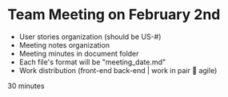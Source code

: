 <h1>Team Meeting on February 2nd</h1>

<ul>
<li>User stories organization (should be US-#)</li>
<li>Meeting notes organization</li>
<li>Meeting minutes in document folder</li>
<li>Each file's format will be "meeting_date.md"</li>
<li>Work distribution (front-end back-end | work in pair  agile)</li>
</ul>
30 minutes
